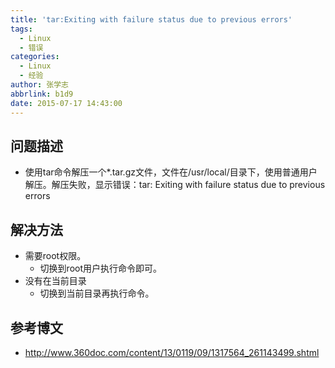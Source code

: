 ```yaml
---
title: 'tar:Exiting with failure status due to previous errors'
tags:
  - Linux
  - 错误
categories:
  - Linux
  - 经验
author: 张学志
abbrlink: b1d9
date: 2015-07-17 14:43:00
---
```






## 问题描述
* 使用tar命令解压一个*.tar.gz文件，文件在/usr/local/目录下，使用普通用户解压。解压失败，显示错误：tar: Exiting with failure status due to previous errors

## 解决方法
- 需要root权限。
	- 切换到root用户执行命令即可。
- 没有在当前目录
	- 切换到当前目录再执行命令。



## 参考博文
* http://www.360doc.com/content/13/0119/09/1317564_261143499.shtml
